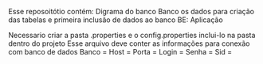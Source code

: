 Esse reposoitótio contém: 
Digrama do banco
Banco os dados para criação das tabelas e primeira inclusão de dados ao banco
BE: Aplicação

Necessario criar a pasta .properties e o config.properties inclui-lo na pasta dentro do projeto
Esse arquivo deve conter as informações para conexão com banco de dados
Banco = 
Host = 
Porta = 
Login = 
Senha = 
Sid = 
